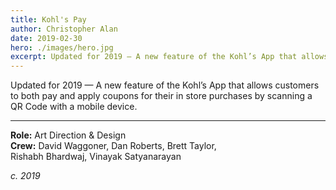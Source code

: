 ```yaml
---
title: Kohl's Pay
author: Christopher Alan
date: 2019-02-30
hero: ./images/hero.jpg
excerpt: Updated for 2019 — A new feature of the Kohl’s App that allows customers to both pay and apply coupons for their in store purchases by scanning a QR Code with a mobile device.
---
```


Updated for 2019 — A new feature of the Kohl’s App that allows customers to both pay and apply coupons for their in store purchases by scanning a QR Code with a mobile device.

---

**Role:** Art Direction & Design  
**Crew:** David Waggoner, Dan Roberts, Brett Taylor,  
Rishabh Bhardwaj, Vinayak Satyanarayan  

_c. 2019_